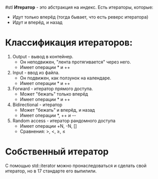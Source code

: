 #stl 
**Итератор** - это абстракция на индекс.
Есть итераторы, которые:
- Идут только вперёд (тогда бывает, что есть реверс итератора)
- Идут и вперёд, и назад
# Классификация итераторов:
1. Output - вывод в контейнер. 
	- Он неподвижен, "лента протягивается" через него.
	- Имеет операции * и ++
2. Input - ввод из файла. 
	- Он подвижен, как ползунок на календаре.
	- Имеет операции * и ++
3. Forward - итератор прямого доступа.
	- Может "бежать" только вперёд
	- Имеет операции * и ++
5. Bidirectional - итератор
	- Может "бежать" и вперёд, и назад
	- Имеет операции *, ++ и --
6. Random access - итератор рандомного доступа
	- Имеет операции +N, -N, []
	- Сравнения: $>, \ <, \ \geq, \ \leq$
# Собственный итератор
С помощью std::iterator можно пронаследоваться и сделать свой итератор, но в 17 стандарте его выпилили.
